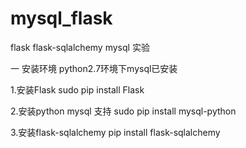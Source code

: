 # mysql_flask
flask flask-sqlalchemy mysql 实验

一 安装环境
python2.7环境下mysql已安装

1.安装Flask
  sudo pip install Flask

2.安装python mysql 支持
  sudo  pip install mysql-python

3.安装flask-sqlalchemy
  pip install flask-sqlalchemy

